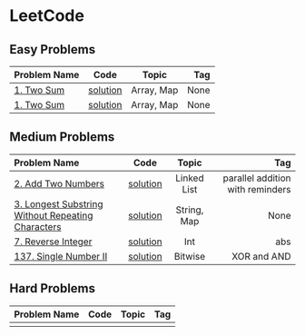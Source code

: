 # LeetCode

## **Easy Problems**

| Problem Name  | Code  | Topic | Tag |
| :------------ |:---------------:| :---------------:| -----:|
| [1. Two Sum](https://leetcode.com/problems/two-sum/) | [solution](1-two-sum.cpp) | Array, Map | None |
| [1. Two Sum](https://leetcode.com/problems/two-sum/) | [solution](1-two-sum.cpp) | Array, Map | None |

## **Medium Problems**

| Problem Name  | Code  | Topic | Tag |
| :------------ |:---------------:| :---------------:| -----:|
| [2. Add Two Numbers](https://leetcode.com/problems/add-two-numbers/) | [solution](2-add-two-numbers.cpp) | Linked List | parallel addition with reminders |
| [3. Longest Substring Without Repeating Characters](https://leetcode.com/problems/longest-substring-without-repeating-characters/) | [solution](3-longest-substring-without-repeating-characters.cpp) | String, Map | None |
| [7. Reverse Integer](https://leetcode.com/problems/reverse-integer/) | [solution](7-reverse-integer.cpp) | Int | abs |
| [137. Single Number II](https://leetcode.com/problems/single-number-ii/) | [solution](137-single-number-ii.cpp) | Bitwise | XOR and AND |

## **Hard Problems**

| Problem Name  | Code  | Topic | Tag |
| :------------ |:---------------:| :---------------:| -----:|
|               |                 |                  |       |
